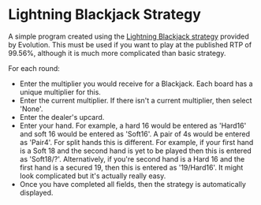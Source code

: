# Lightning Blackjack Strategy
A simple program created using the [Lightning Blackjack strategy](https://static.egcdn.com/frontend/evo/r2/optimalLightningBlackjackStrategy.html?gameType=lightningscalablebj&lang=en#openMenu) provided by Evolution. This must be used if you want to play at the published RTP of 99.56%, although it is much more complicated than basic strategy.

For each round:
- Enter the multiplier you would receive for a Blackjack. Each board has a unique multiplier for this.
- Enter the current multiplier. If there isn't a current multiplier, then select 'None'.
- Enter the dealer's upcard.
- Enter your hand. For example, a hard 16 would be entered as 'Hard16' and soft 16 would be entered as 'Soft16'. A pair of 4s would be entered as 'Pair4'. For split hands this is different. For example, if your first hand is a Soft 18 and the second hand is yet to be played then this is entered as 'Soft18/?'. Alternatively, if you're second hand is a Hard 16 and the first hand is a secured 19, then this is entered as '19/Hard16'. It might look complicated but it's actually really easy.
- Once you have completed all fields, then the strategy is automatically displayed.
